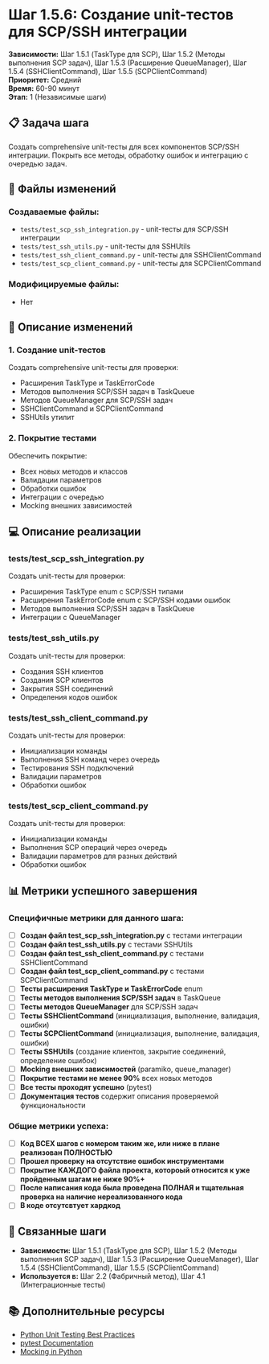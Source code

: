 # Шаг 1.5.6: Создание unit-тестов для SCP/SSH интеграции

**Зависимости:** Шаг 1.5.1 (TaskType для SCP), Шаг 1.5.2 (Методы выполнения SCP задач), Шаг 1.5.3 (Расширение QueueManager), Шаг 1.5.4 (SSHClientCommand), Шаг 1.5.5 (SCPClientCommand)  
**Приоритет:** Средний  
**Время:** 60-90 минут  
**Этап:** 1 (Независимые шаги)

## 📋 Задача шага

Создать comprehensive unit-тесты для всех компонентов SCP/SSH интеграции. Покрыть все методы, обработку ошибок и интеграцию с очередью задач.

## 📁 Файлы изменений

### Создаваемые файлы:
- `tests/test_scp_ssh_integration.py` - unit-тесты для SCP/SSH интеграции
- `tests/test_ssh_utils.py` - unit-тесты для SSHUtils
- `tests/test_ssh_client_command.py` - unit-тесты для SSHClientCommand
- `tests/test_scp_client_command.py` - unit-тесты для SCPClientCommand

### Модифицируемые файлы:
- Нет

## 🔧 Описание изменений

### 1. Создание unit-тестов
Создать comprehensive unit-тесты для проверки:
- Расширения TaskType и TaskErrorCode
- Методов выполнения SCP/SSH задач в TaskQueue
- Методов QueueManager для SCP/SSH задач
- SSHClientCommand и SCPClientCommand
- SSHUtils утилит

### 2. Покрытие тестами
Обеспечить покрытие:
- Всех новых методов и классов
- Валидации параметров
- Обработки ошибок
- Интеграции с очередью
- Mocking внешних зависимостей

## 💻 Описание реализации

### tests/test_scp_ssh_integration.py
Создать unit-тесты для проверки:
- Расширения TaskType enum с SCP/SSH типами
- Расширения TaskErrorCode enum с SCP/SSH кодами ошибок
- Методов выполнения SCP/SSH задач в TaskQueue
- Интеграции с QueueManager

### tests/test_ssh_utils.py
Создать unit-тесты для проверки:
- Создания SSH клиентов
- Создания SCP клиентов
- Закрытия SSH соединений
- Определения кодов ошибок

### tests/test_ssh_client_command.py
Создать unit-тесты для проверки:
- Инициализации команды
- Выполнения SSH команд через очередь
- Тестирования SSH подключений
- Валидации параметров
- Обработки ошибок

### tests/test_scp_client_command.py
Создать unit-тесты для проверки:
- Инициализации команды
- Выполнения SCP операций через очередь
- Валидации параметров для разных действий
- Обработки ошибок

## 📊 Метрики успешного завершения

### Специфичные метрики для данного шага:
- [ ] **Создан файл test_scp_ssh_integration.py** с тестами интеграции
- [ ] **Создан файл test_ssh_utils.py** с тестами SSHUtils
- [ ] **Создан файл test_ssh_client_command.py** с тестами SSHClientCommand
- [ ] **Создан файл test_scp_client_command.py** с тестами SCPClientCommand
- [ ] **Тесты расширения TaskType и TaskErrorCode** enum
- [ ] **Тесты методов выполнения SCP/SSH задач** в TaskQueue
- [ ] **Тесты методов QueueManager** для SCP/SSH задач
- [ ] **Тесты SSHClientCommand** (инициализация, выполнение, валидация, ошибки)
- [ ] **Тесты SCPClientCommand** (инициализация, выполнение, валидация, ошибки)
- [ ] **Тесты SSHUtils** (создание клиентов, закрытие соединений, определение ошибок)
- [ ] **Mocking внешних зависимостей** (paramiko, queue_manager)
- [ ] **Покрытие тестами не менее 90%** всех новых методов
- [ ] **Все тесты проходят успешно** (pytest)
- [ ] **Документация тестов** содержит описания проверяемой функциональности

### Общие метрики успеха:
- [ ] **Код ВСЕХ шагов с номером таким же, или ниже в плане реализован ПОЛНОСТЬЮ**
- [ ] **Прошел проверку на отсутствие ошибок инструментами**
- [ ] **Покрытие КАЖДОГО файла проекта, котороый относится к уже пройденным шагам не ниже 90%+**
- [ ] **После написания кода была проведена ПОЛНАЯ и тщательная проверка на наличие нереализованного кода**
- [ ] **В коде отсутсвтует хардкод**

## 🔗 Связанные шаги

- **Зависимости:** Шаг 1.5.1 (TaskType для SCP), Шаг 1.5.2 (Методы выполнения SCP задач), Шаг 1.5.3 (Расширение QueueManager), Шаг 1.5.4 (SSHClientCommand), Шаг 1.5.5 (SCPClientCommand)
- **Используется в:** Шаг 2.2 (Фабричный метод), Шаг 4.1 (Интеграционные тесты)

## 📚 Дополнительные ресурсы

- [Python Unit Testing Best Practices](https://docs.python.org/3/library/unittest.html)
- [pytest Documentation](https://docs.pytest.org/)
- [Mocking in Python](https://docs.python.org/3/library/unittest.mock.html)

